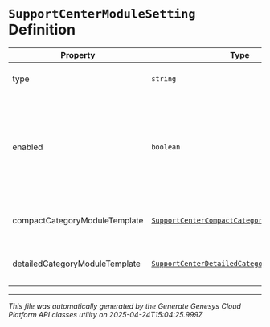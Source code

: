 # `SupportCenterModuleSetting` Definition

| Property | Type | Required | Description |
|----------|------|----------|-------------|
| type | `string` | Yes | Screen module type |
| enabled | `boolean` | Yes | Whether or not knowledge portal (previously support center) screen module is enabled |
| compactCategoryModuleTemplate | [`SupportCenterCompactCategoryModuleTemplate`](supportcentercompactcategorymoduletemplate-definition.md) | No | Compact category module template |
| detailedCategoryModuleTemplate | [`SupportCenterDetailedCategoryModuleTemplate`](supportcenterdetailedcategorymoduletemplate-definition.md) | No | Detailed category module template |

---

*This file was automatically generated by the Generate Genesys Cloud Platform API classes utility on 2025-04-24T15:04:25.999Z*